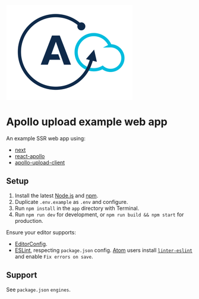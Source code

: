 ![Apollo upload logo](../apollo-upload-logo.svg)

# Apollo upload example web app

An example SSR web app using:

* [next](https://npm.im/next)
* [react-apollo](https://npm.im/react-apollo)
* [apollo-upload-client](https://npm.im/apollo-upload-client)

## Setup

1. Install the latest [Node.js](https://nodejs.org) and [npm](https://npmjs.com).
2. Duplicate `.env.example` as `.env` and configure.
3. Run `npm install` in the `app` directory with Terminal.
4. Run `npm run dev` for development, or `npm run build && npm start` for production.

Ensure your editor supports:

* [EditorConfig](http://editorconfig.org).
* [ESLint](http://eslint.org), respecting `package.json` config. [Atom](https://atom.io) users install [`linter-eslint`](https://atom.io/packages/linter-eslint) and enable `Fix errors on save`.

## Support

See `package.json` `engines`.
